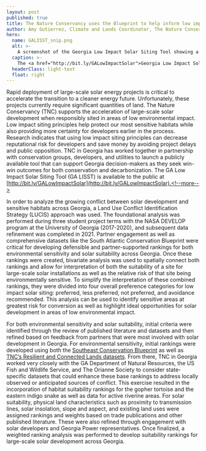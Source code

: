 ```yaml
---
layout: post
published: true
title: The Nature Conservancy uses the Blueprint to help inform low impact solar siting in Georgia
author: Amy Gutierrez, Climate and Lands Coordinator, The Nature Conservancy - Georgia
hero:
  name: GALISST_snip.png
  alt: >-
    A screenshot of the Georgia Low Impact Solar Siting Tool showing a map with green representing preferred for low impact, blue representing less preferred for low impact, yellow representing not preferred for low impact, and red representing avoidance recommended.
  caption: >-
    The <a href="http://bit.ly/GALowImpactSolar">Georgia Low Impact Solar Siting Tool</a> used the Blueprint to help rank areas according to their suitabiilty for low-impact solar development.
  headerClass: light-text
  float: right
---
```

Rapid deployment of large-scale solar energy projects is critical to accelerate the transition to a cleaner energy future. Unfortunately, these projects currently require significant quantities of land. The Nature Conservancy (TNC) supports the acceleration of large-scale solar development when responsibly sited in areas of low environmental impact. Low impact siting principles help protect our most sensitive habitats while also providing more certainty for developers earlier in the process. Research indicates that using low impact siting principles can decrease reputational risk for developers and save money by avoiding project delays and public opposition. TNC in Georgia has worked together in partnership with conservation groups, developers, and utilities to launch a publicly available tool that can support Georgia decision-makers as they seek win-win outcomes for both conservation and decarbonization. The GA Low Impact Solar Siting Tool (GA LISST) is available to the public at [http://bit.ly/GALowImpactSolar](http://bit.ly/GALowImpactSolar).<!--more-->

In order to analyze the growing conflict between solar development and sensitive habitats across Georgia, a Land Use Conflict Identification Strategy (LUCIS) approach was used. The foundational analysis was performed during three student project terms with the NASA DEVELOP program at the University of Georgia (2017-2020), and subsequent data refinement was completed in 2021. Partner engagement as well as comprehensive datasets like the South Atlantic Conservation Blueprint were critical for developing defensible and partner-supported rankings for both environmental sensitivity and solar suitability across Georgia. Once these rankings were created, bivariate analysis was used to spatially connect both rankings and allow for interpretation of both the suitability of a site for large-scale solar installations as well as the relative risk of that site being environmentally sensitive. To simplify the interpretation of these combined rankings, they were divided into four overall preference categories for low impact solar siting: preferred, less preferred, not preferred, and avoidance recommended. This analysis can be used to identify sensitive areas at greatest risk for conversion as well as highlight ideal opportunities for solar development in areas of low environmental impact.

For both environmental sensitivity and solar suitability, initial criteria were identified through the review of published literature and datasets and then refined based on feedback from partners that were most involved with solar development in Georgia. For environmental sensitivity, initial rankings were developed using both the [Southeast Conservation Blueprint](http://secassoutheast.org/blueprint) as well as [TNC’s Resilient and Connected Lands datasets](https://maps.tnc.org/resilientland/). From there, TNC in Georgia worked very closely with the GA Department of Natural Resources, the US Fish and Wildlife Service, and The Orianne Society to consider state-specific datasets that could enhance these base rankings to address locally observed or anticipated sources of conflict. This exercise resulted in the incorporation of habitat suitability rankings for the gopher tortoise and the eastern indigo snake as well as data for active riverine areas. For solar suitability, physical land characteristics such as proximity to transmission lines, solar insolation, slope and aspect, and existing land uses were assigned rankings and weights based on trade publications and other published literature. These were also refined through engagement with solar developers and Georgia Power representatives. Once finalized, a weighted ranking analysis was performed to develop suitability rankings for large-scale solar development across Georgia.
